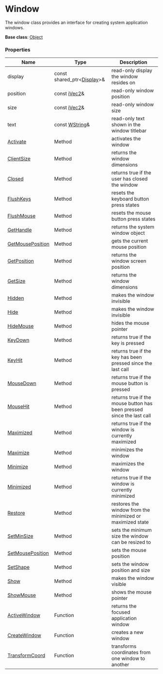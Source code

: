 # Window #
The window class provides an interface for creating system application windows.

**Base class**: [Object](Object)

### Properties ###
| Name | Type | Description |
|---|---|---|
| display | const shared_ptr<[Display](Display.md)\>& | read-only display the window resides on |
| position | const [iVec2](iVec2)& | read-only window position |
| size | const [iVec2](iVec2)& | read-only window size |
| text | const [WString](WString.md)& | read-only text shown in the window titlebar |
| [Activate](Window_Activate.md) | Method | activates the window |
| [ClientSize](Window_ClientSize.md) | Method | returns the window dimensions |
| [Closed](Window_Closed.md) | Method | returns true if the user has closed the window |
| [FlushKeys](Window_FlushKeys.md) | Method | resets the keyboard button press states |
| [FlushMouse](Window_FlushMouse.md) | Method | resets the mouse button press states |
| [GetHandle](Window_GetHandle.md) | Method | returns the system window object |
| [GetMousePosition](Window_GetMousePosition.md) | Method | gets the current mouse position |
| [GetPosition](Window_GetPosition.md) | Method | returns the window screen position |
| [GetSize](Window_GetSize.md) | Method | returns the window dimensions |
| [Hidden](Window_Hidden.md) | Method | makes the window invisible |
| [Hide](Window_Hide.md) | Method | makes the window invisible |
| [HideMouse](Window_HideMouse.md) | Method | hides the mouse pointer |
| [KeyDown](Window_KeyDown.md) | Method | returns true if the key is pressed |
| [KeyHit](Window_KeyHit.md) | Method | returns true if the key has been pressed since the last call |
| [MouseDown](Window_MouseDown.md) | Method | returns true if the mouse button is pressed |
| [MouseHit](Window_MouseHit.md) | Method | returns true if the mouse button has been pressed since the last call |
| [Maximized](Window_Maximized.md) | Method | returns true if the window is currently maximized |
| [Maximize](Window_Minimize.md) | Method | minimizes the window |
| [Minimize](Window_Maximize.md) | Method | maximizes the window |
| [Minimized](Window_Minimized.md) | Method | returns true if the window is currently minimized |
| [Restore](Window_Restore.md) | Method | restores the window from the minimized or maximized state |
| [SetMinSize](Window_SetMinSize.md) | Method | sets the minimum size the window can be resized to |
| [SetMousePosition](Window_SetMousePosition.md) | Method | sets the mouse position |
| [SetShape](Window_SetShape.md) | Method | sets the window position and size |
| [Show](Window_Show.md) | Method | makes the window visible |
| [ShowMouse](Window_ShowMouse.md) | Method | shows the mouse pointer |
| [ActiveWindow](ActiveWindow.md) | Function | returns the focused application window |
| [CreateWindow](CreateWindow.md) | Function | creates a new window |
| [TransformCoord](TransformCoord.md) | Function | transforms coordinates from one window to another |
